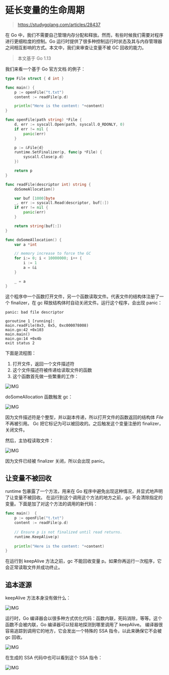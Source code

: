 [//]:# (2021/6/29 17:45|GOLANG|https://images.weserv.nl/?url=https://i0.hdslb.com/bfs/article/e61973733f95f40df20e3478cde2a493e3a178b6.png)
# 延长变量的生命周期
> https://studygolang.com/articles/28437

在 Go 中，我们不需要自己管理内存分配和释放。然而，有些时候我们需要对程序进行更细粒度的控制。Go 运行时提供了很多种控制运行时状态及其与内存管理器之间相互影响的方式。本文中，我们来审查让变量不被 GC 回收的能力。

> 本文基于 Go 1.13

我们来看一个基于 Go 官方文档 的例子：

```go
type File struct { d int }

func main() {
    p := openFile("t.txt")
    content := readFile(p.d)

    println("Here is the content: "+content)
}

func openFile(path string) *File {
    d, err := syscall.Open(path, syscall.O_RDONLY, 0)
    if err != nil {
        panic(err)
    }

    p := &File{d}
    runtime.SetFinalizer(p, func(p *File) {
        syscall.Close(p.d)
    })

    return p
}

func readFile(descriptor int) string {
    doSomeAllocation()

    var buf [1000]byte
    _, err := syscall.Read(descriptor, buf[:])
    if err != nil {
        panic(err)
    }

    return string(buf[:])
}

func doSomeAllocation() {
    var a *int

    // memory increase to force the GC
    for i:= 0; i < 10000000; i++ {
        i := 1
        a = &i
    }

    _ = a
}
```

这个程序中一个函数打开文件，另一个函数读取文件。代表文件的结构体注册了一个 finalizer，在 gc 释放结构体时自动关闭文件。运行这个程序，会出现 panic：

```
panic: bad file descriptor

goroutine 1 [running]:
main.readFile(0x3, 0x5, 0xc000078008)
main.go:42 +0x103
main.main()
main.go:14 +0x4b
exit status 2
```

下面是流程图：

1. 打开文件，返回一个文件描述符
2. 这个文件描述符被传递给读取文件的函数
3. 这个函数首先做一些繁重的工作：

![IMG](https://raw.githubusercontent.com/studygolang/gctt-images2/master/20191002-Go-Keeping-a-Variable-Alive/01.png)

doSomeAllocation 函数触发 gc：

![IMG](https://raw.githubusercontent.com/studygolang/gctt-images2/master/20191002-Go-Keeping-a-Variable-Alive/02.png)

因为文件描述符是个整型，并以副本传递，所以打开文件的函数返回的结构体 *File* 不再被引用。
Gc 把它标记为可以被回收的。之后触发这个变量注册的 finalizer，关闭文件。

然后，主协程读取文件：

![IMG](https://raw.githubusercontent.com/studygolang/gctt-images2/master/20191002-Go-Keeping-a-Variable-Alive/03.png)

因为文件已经被 finalizer 关闭，所以会出现 panic。

## 让变量不被回收

runtime 包暴露了一个方法，用来在 Go 程序中避免出现这种情况，并显式地声明了让变量不被回收。
在运行到这个调用这个方法的地方之前，gc 不会清除指定的变量。下面是加了对这个方法的调用的新代码：

```go
func main()  {
    p := openFile("t.txt")
    content := readFile(p.d)
    
    // Ensure p is not finalized until read returns.
    runtime.KeepAlive(p)
    
    println("Here is the content: "+content)
}
```

在运行到 keepAlive 方法之前，gc 不能回收变量 p。如果你再运行一次程序，它会正常读取文件并成功终止。

## 追本逐源

keepAlive 方法本身没有做什么：

![IMG](https://raw.githubusercontent.com/studygolang/gctt-images2/master/20191002-Go-Keeping-a-Variable-Alive/05.png)

运行时，Go 编译器会以很多种方式优化代码：函数内联，死码消除，等等。这个函数不会被内联，Go 编译器可以轻易地探测到哪里调用了 keepAlive。
编译器很容易追踪到调用它的地方，它会发出一个特殊的 SSA 指令，以此来确保它不会被 gc 回收。

![IMG](https://raw.githubusercontent.com/studygolang/gctt-images2/master/20191002-Go-Keeping-a-Variable-Alive/06.png)

在生成的 SSA 代码中也可以看到这个 SSA 指令：

![IMG](https://raw.githubusercontent.com/studygolang/gctt-images2/master/20191002-Go-Keeping-a-Variable-Alive/07.png)




